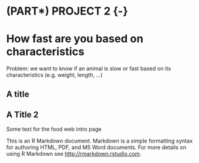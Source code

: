 # (PART\*) PROJECT 2 {-}

# How fast are you based on characteristics
Problem: we want to know if an animal is slow or fast based on its characteristics (e.g. weight, length, ...)

## A title


## A Title 2
Some text for the food web intro page

This is an R Markdown document. Markdown is a simple formatting syntax for authoring HTML, PDF, and MS Word documents. For more details on using R Markdown see <http://rmarkdown.rstudio.com>.
